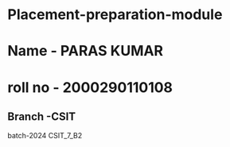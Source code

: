 # Placement-preparation-module

#  Name - PARAS KUMAR
#  roll no - 2000290110108
## Branch -CSIT
batch-2024
CSIT_7_B2
